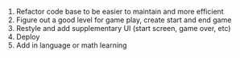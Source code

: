1. Refactor code base to be easier to maintain and more efficient
2. Figure out a good level for game play, create start and end game
3. Restyle and add supplementary UI (start screen, game over, etc)
4. Deploy
5. Add in language or math learning
